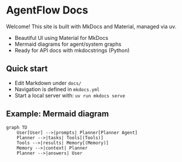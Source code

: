 # AgentFlow Docs

Welcome! This site is built with MkDocs and Material, managed via uv.

- Beautiful UI using Material for MkDocs
- Mermaid diagrams for agent/system graphs
- Ready for API docs with mkdocstrings (Python)


## Quick start

- Edit Markdown under `docs/`
- Navigation is defined in `mkdocs.yml`
- Start a local server with: `uv run mkdocs serve`

## Example: Mermaid diagram

```mermaid
graph TD
    User[User] -->|prompts| Planner[Planner Agent]
    Planner -->|tasks| Tools[(Tools)]
    Tools -->|results| Memory[(Memory)]
    Memory -->|context| Planner
    Planner -->|answers| User
```
